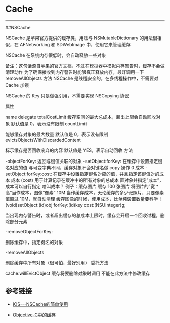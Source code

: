 # Cache
---
##NSCache

NSCache 是苹果官方提供的缓存类，用法与 NSMutableDictionary 的用法很相似，在 AFNetworking 和 SDWebImage 中，使用它来管理缓存

NSCache 在系统内存很低时，会自动释放一些对象

备注：这句话源自苹果的官方文档，不过在模拟器中模拟内存警告时，缓存不会做清理动作 为了确保接收到内存警告时能够真正释放内存，最好调用一下 removeAllObjects 方法
NSCache 是线程安全的，在多线程操作中，不需要对 Cache 加锁

NSCache 的 Key 只是做强引用，不需要实现 NSCopying 协议

属性

name delegate totalCostLimit
缓存空间的最大总成本，超出上限会自动回收对象 默认值是 0，表示没有限制
countLimit

能够缓存对象的最大数量 默认值是 0，表示没有限制
evictsObjectsWithDiscardedContent

标示缓存是否回收废弃的内容 默认值是 YES，表示自动回收
方法

-objectForKey: 返回与键值关联的对象 -setObject:forKey:
在缓存中设置指定键名对应的值 与可变字典不同，缓存对象不会对键名做 copy 操作 0 成本 -setObject:forKey:cost:
在缓存中设置指定键名对应的值，并且指定该键值对的成本 成本 (cost) 用于计算记录在缓冲中的所有对象的总成本
置对象并指定”成本”，成本可以自行指定
啥叫成本？
例子：缓存图片 缓存 100 张图片 将图片的”宽 * 高”当作成本，图像”像素” 10M 当作缓存成本，无论缓存的多少张照片，只要像素值超过 10M，就自动清理 缓存图像的时候，使用成本，比单纯设置数量要科学！
(void)setObject:(id)obj forKey:(id)key cost:(NSUInteger)g;

当出现内存警告时，或者超出缓存的总成本上限时，缓存会开启一个回收过程，删除部分元素

-removeObjectForKey:

删除缓存中，指定键名的对象

-removeAllObjects

删除缓存中所有对象（很可怕，最好别用）
委托方法

cache:willEvictObject
缓存将要删除对象时调用 不能在此方法中修改缓存


## 参考链接
* [iOS---NSCache的简单使用
](http://www.2cto.com/kf/201503/385497.html)

* [Objective-C中的缓存](http://www.15yan.com/topic/yi-dong-kai-fa-na-dian-shi/45toOUzFGlr/)